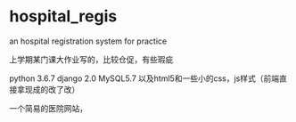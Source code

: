 # hospital_regis
an hospital registration system for practice

上学期某门课大作业写的，比较仓促，有些瑕疵

python 3.6.7 django 2.0 MySQL5.7 以及html5和一些小的css，js样式（前端直接拿现成的改了改）

一个简易的医院网站，
